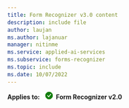 ```yaml
---
title: Form Recognizer v3.0 content
description: include file
author: laujan
ms.author: lajanuar
manager: nitinme
ms.service: applied-ai-services
ms.subservice: forms-recognizer
ms.topic: include
ms.date: 10/07/2022
---
```


**Applies to:** ![Form Recognizer v2.0 checkmark](../media/yes-icon.png) **Form Recognizer v2.0**
